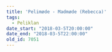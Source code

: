 ```yaml
---
title: 'Pelimøde - Madmøde (Rebecca)'
tags:
  - Peliklan
date_start: "2018-03-5T20:00:00"
date_end: "2018-03-5T22:00:00"
old_id: 7051
---
```

